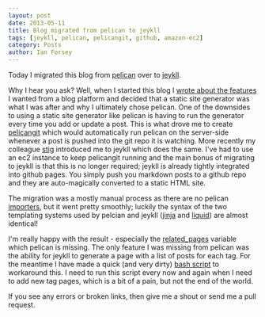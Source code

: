 ```yaml
---
layout: post
date: 2013-05-11
title: Blog migrated from pelican to jeykll
tags: [jeykll, pelican, pelicangit, github, amazon-ec2]
category: Posts
author: Ian Forsey
---
```


Today I migrated this blog from [pelican](http://pelican.notmyidea.org) over to [jeykll](http://jekyllrb.com/).

Why I hear you ask? Well, when I started this blog I [wrote about the features](/powering-your-blog-with-pelican-and-git.html) I wanted from a blog platform and decided that a static site generator was what I was after and why I ultimately chose pelican. One of the downsides to using a static site generator like pelican is having to run the generator every time you add or update a post. This is what drove me to create [pelicangit](/powering-your-blog-with-pelican-and-git.html) which would automatically run pelican on the server-side whenever a post is pushed into the git repo it is watching. More recently my colleague [stig](http://superloopy.io/) introduced me to jeykll which does the same. I've had to use an ec2 instance to keep pelicangit running and the main bonus of migrating to jeykll is that this is no longer required; jeykll is already tightly integrated into github pages. You simply push you markdown posts to a github repo and they are auto-magically converted to a static HTML site.

The migration was a mostly manual process as there are no pelican [importers](http://jekyllrb.com/docs/migrations/), but it went pretty smoothly; luckily the syntax of the two templating systems used by pelcian and jeykll ([jinja](http://jinja.pocoo.org/) and [liquid](http://wiki.shopify.com/Liquid)) are almost identical!

I'm really happy with the result - especially the [related_pages](http://jekyllrb.com/docs/variables/) variable which pelican is missing. The only feature I was missing from pelican was the ability for jeykll to generate a page with a list of posts for each tag. For the meantime I have made a quick (and very dirty) [bash script](https://github.com/theon/theon.github.com/blob/master/gen-tag-pages.sh) to workaround this. I need to run this script every now and again when I need to add new tag pages, which is a bit of a pain, but not the end of the world.

If you see any errors or broken links, then give me a shout or send me a pull request.
